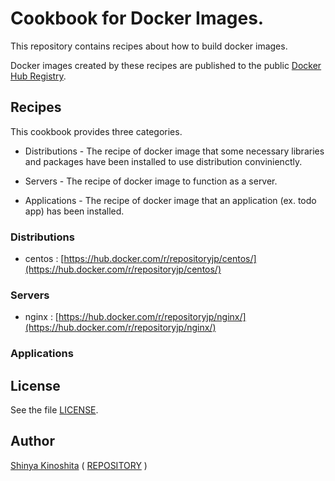 # Cookbook for Docker Images.

This repository contains recipes about how to build docker images.

Docker images created by these recipes are published to the public [Docker Hub Registry](https://hub.docker.com/).

## Recipes

This cookbook provides three categories.

* Distributions - The recipe of docker image that some necessary libraries and packages have been installed to use distribution convinienctly.

* Servers - The recipe of docker image to function as a server.

* Applications - The recipe of docker image that an application (ex. todo app) has been installed.

### Distributions

* centos : [https://hub.docker.com/r/repositoryjp/centos/](https://hub.docker.com/r/repositoryjp/centos/)

### Servers

* nginx : [https://hub.docker.com/r/repositoryjp/nginx/](https://hub.docker.com/r/repositoryjp/nginx/)

### Applications

## License

See the file [LICENSE](LICENSE).

## Author

[Shinya Kinoshita](http://www.shinyakinoshita.com) ( [REPOSITORY](http://www.repositories.jp) )
